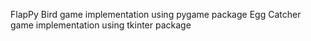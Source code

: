 FlapPy Bird game implementation using pygame package
Egg Catcher game implementation using tkinter package
